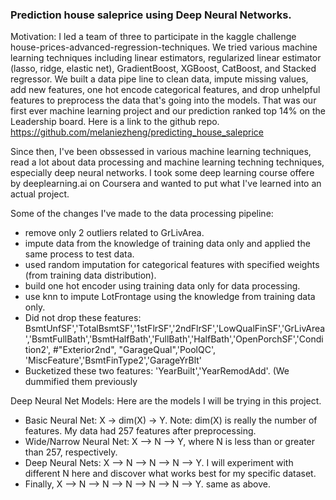 ### Prediction house saleprice using Deep Neural Networks.

Motivation:
I led a team of three to participate in the kaggle challenge house-prices-advanced-regression-techniques. We tried various machine learning techniques including linear estimators, regularized linear estimator (lasso, ridge, elastic net), GradientBoost, XGBoost, CatBoost, and Stacked regressor.  We built a data pipe line to clean data, impute missing values, add new features, one hot encode categorical features, and drop unhelpful features to preprocess the data that's going into the models. That was our first ever machine learning project and our prediction ranked top 14% on the Leadership board. Here is a link to the github repo. https://github.com/melaniezheng/predicting_house_saleprice

Since then, I've been obssessed in various machine learning techniques, read a lot about data processing and machine learning techning techniques, especially deep neural networks. I took some deep learning course offere by deeplearning.ai on Coursera and wanted to put what I've learned into an actual project. 

Some of the changes I've made to the data processing pipeline:
- remove only 2 outliers related to GrLivArea.
- impute data from the knowledge of training data only and applied the same process to test data.
- used random imputation for categorical features with specified weights (from training data distribution).
- build one hot encoder using training data only for data processing.
- use knn to impute LotFrontage using the knowledge from training data only.
- Did not drop these features: BsmtUnfSF','TotalBsmtSF','1stFlrSF','2ndFlrSF','LowQualFinSF','GrLivArea','BsmtFullBath','BsmtHalfBath','FullBath','HalfBath','OpenPorchSF','Condition2', #"Exterior2nd", "GarageQual",'PoolQC', 'MiscFeature','BsmtFinType2','GarageYrBlt'
- Bucketized these two features: 'YearBuilt','YearRemodAdd'. (We dummified them previously

Deep Neural Net Models:
Here are the models I will be trying in this project.
- Basic Neural Net: X -> dim(X) -> Y. Note: dim(X) is really the number of features. My data had 257 features after preprocessing.
- Wide/Narrow Neural Net: X --> N --> Y, where N is less than or greater than 257, respectively.
- Deep Neural Nets: X --> N --> N --> N --> Y. I will experiment with different N here and discover what works best for my specific dataset. 
- Finally, X --> N --> N --> N --> N --> N --> Y. same as above.
